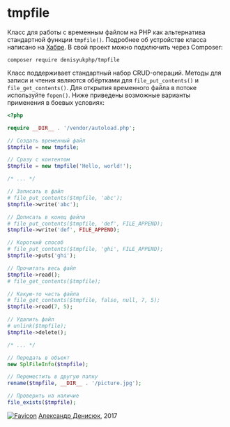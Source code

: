 # tmpfile
Класс для работы с временным файлом на PHP как альтернатива стандартной функции `tmpfile()`. Подробнее об устройстве класса написано на [Хабре](https://habrahabr.ru/post/320078/). В свой проект можно подключить через Composer:

```
composer require denisyukphp/tmpfile
```

Класс поддерживает стандартный набор CRUD-операций. Методы для записи и чтения являются обёртками для `file_put_contents()` и `file_get_contents()`. Для открытия временного файла в потоке используйте `fopen()`. Ниже приведены возможные варианты применения в боевых условиях:

```php
<?php

require __DIR__ . '/vendor/autoload.php';

// Создать временный файл
$tmpfile = new tmpfile;

// Сразу с контентом
$tmpfile = new tmpfile('Hello, world!');

/* ... */

// Записать в файл
# file_put_contents($tmpfile, 'abc');
$tmpfile->write('abc');

// Дописать в конец файла
# file_put_contents($tmpfile, 'def', FILE_APPEND);
$tmpfile->write('def', FILE_APPEND);

// Короткий способ
# file_put_contents($tmpfile, 'ghi', FILE_APPEND);
$tmpfile->puts('ghi');

// Прочитать весь файл
$tmpfile->read();
# file_get_contents($tmpfile);

// Какую-то часть файла
# file_get_contents($tmpfile, false, null, 7, 5);
$tmpfile->read(7, 5);

// Удалить файл
# unlink($tmpfile);
$tmpfile->delete();

/* ... */

// Передать в объект
new SplFileInfo($tmpfile);

// Переместить в другую папку
rename($tmpfile, __DIR__ . '/picture.jpg');

// Проверить на наличие
file_exists($tmpfile);
```

[![Favicon](https://hsto.org/files/e9b/a97/31d/e9ba9731d607484cb3abfdd51fd494d5.png)](https://denisyuk.by) [Александр Денисюк](https://denisyuk.by), 2017
